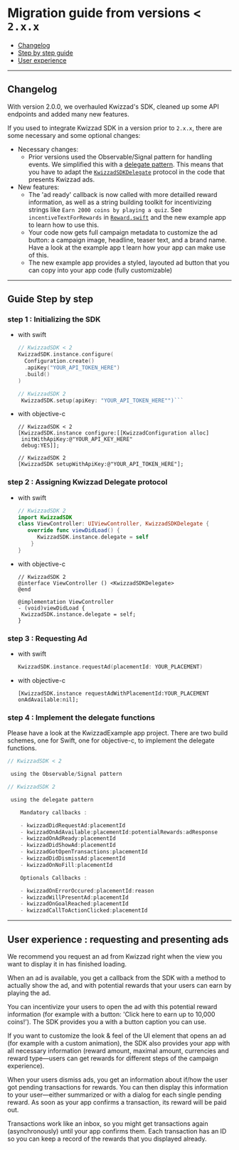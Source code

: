 # Migration guide from versions < `2.x.x`

- [Changelog](#changelog)
- [Step by step guide](#guide-step-by-step)
- [User experience](#user-experience--requesting-and-presenting-ads)
---

## Changelog
With version 2.0.0, we overhauled Kwizzad's SDK, cleaned up some API endpoints and added many new features.

If you used to integrate Kwizzad SDK in a version prior to `2.x.x`, there are some necessary and some optional changes:

- Necessary changes:
    - Prior versions used the Observable/Signal pattern for handling events. We simplified this with a [delegate pattern](https://developer.apple.com/library/content/documentation/Swift/Conceptual/BuildingCocoaApps/AdoptingCocoaDesignPatterns.html). This means that you have to adapt the [`KwizzadSDKDelegate`](/KwizzadSDK/KwizzadSDKDelegate.swift) protocol in the code that presents Kwizzad ads.
- New features:
    - The 'ad ready' callback is now called with more detailled reward information, as well as a string building toolkit for incentivizing strings like `Earn 2000 coins by playing a quiz`. See `incentiveTextForRewards` in [`Reward.swift`](./KwizzadSDK/model/Reward.swift) and the new example app to learn how to use this.
    - Your code now gets full campaign metadata to customize the ad button: a campaign image, headline, teaser text, and a brand name. Have a look at the example app t learn how your app can make use of this.
    - The new example app provides a styled, layouted ad button that you can copy into your app code (fully customizable)

---

## Guide Step by step
### step 1 : Initializing the SDK
  - with swift
    ```Swift
    // KwizzadSDK < 2
    KwizzadSDK.instance.configure(
      Configuration.create()
      .apiKey("YOUR_API_TOKEN_HERE")
      .build()
    )

    // KwizzadSDK 2
     KwizzadSDK.setup(apiKey: "YOUR_API_TOKEN_HERE"")```
  - with objective-c
     ```objc
     // KwizzadSDK < 2
     [KwizzadSDK.instance configure:[[KwizzadConfiguration alloc]
      initWithApiKey:@"YOUR_API_KEY_HERE"
      debug:YES]];

     // KwizzadSDK 2
     [KwizzadSDK setupWithApiKey:@"YOUR_API_TOKEN_HERE"];
     ```
### step 2 : Assigning Kwizzad Delegate protocol
  - with swift
    ```swift
    // KwizzadSDK 2
    import KwizzadSDK
    class ViewController: UIViewController, KwizzadSDKDelegate {
       override func viewDidLoad() {
          KwizzadSDK.instance.delegate = self
        }
    }
    ```
  - with objective-c
     ```objc
     // KwizzadSDK 2
     @interface ViewController () <KwizzadSDKDelegate>
     @end

     @implementation ViewController
     - (void)viewDidLoad {
      KwizzadSDK.instance.delegate = self;
     }
    ```

### step 3 : Requesting Ad
  - with swift
      ```swift
      KwizzadSDK.instance.requestAd(placementId: YOUR_PLACEMENT)
      ```
  - with objective-c
       ```objc
       [KwizzadSDK.instance requestAdWithPlacementId:YOUR_PLACEMENT onAdAvailable:nil];
      ```

### step 4 : Implement the delegate functions

  Please have a look at the KwizzadExample app project. There are two build schemes, one for Swift, one for objective-c, to implement the delegate functions.

```swift    
// KwizzadSDK < 2

 using the Observable/Signal pattern

// KwizzadSDK 2

 using the delegate pattern

    Mandatory callbacks :

    - kwizzadDidRequestAd:placementId
    - kwizzadOnAdAvailable:placementId:potentialRewards:adResponse
    - kwizzadOnAdReady:placementId
    - kwizzadDidShowAd:placementId
    - kwizzadGotOpenTransactions:placementId
    - kwizzadDidDismissAd:placementId
    - kwizzadOnNoFill:placementId

    Optionals Callbacks :

    - kwizzadOnErrorOccured:placementId:reason
    - kwizzadWillPresentAd:placementId
    - kwizzadOnGoalReached:placementId
    - kwizzadCallToActionClicked:placementId
```

---

## User experience : requesting and presenting ads

We recommend you request an ad from Kwizzad right when the view you want to display it in has
finished loading.

When an ad is available, you get a callback from the SDK with a method to actually show the ad,
and with potential rewards that your users can earn by playing the ad.

You can incentivize your users to open the ad with this potential reward information (for example
with a button: 'Click here to earn up to 10,000 coins!'). The SDK provides you a with a button
caption you can use.

If you want to customize the look & feel of the UI element that opens an ad (for example with a
custom animation), the SDK also provides your app with all necessary information (reward
amount, maximal amount, currencies and reward type—users can get rewards for different steps of
the campaign experience).

When your users dismiss ads, you get an information about if/how the user got pending transactions
for rewards. You can then display this information to your user—either summarized or with a dialog
for each single pending reward. As soon as your app confirms a transaction, its reward will be paid
out.

Transactions work like an inbox, so you might get transactions again (asynchronously) until your app
confirms them. Each transaction has an ID so you can keep a record of the rewards that you displayed
already.
